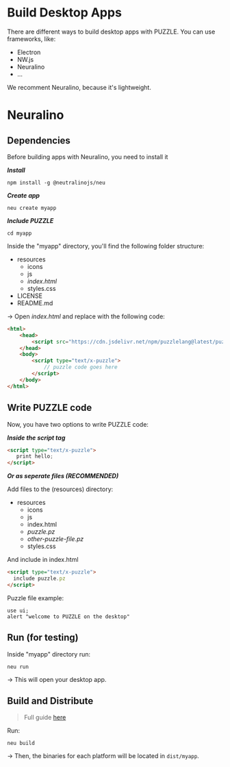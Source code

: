 # Build Desktop Apps

There are different ways to build desktop apps with PUZZLE. You can use frameworks, like:

* Electron
* NW.js
* Neuralino
* ...

We recomment Neuralino, because it's lightweight.

# Neuralino

## Dependencies

Before building apps with Neuralino, you need to install it

***Install***

```shell
npm install -g @neutralinojs/neu
```

***Create app***

```shell
neu create myapp
```


***Include PUZZLE***

```shell
cd myapp
```

Inside the "myapp" directory, you'll find the following folder structure:

* resources
	* icons
	* js
	* *index.html*
	* styles.css
* LICENSE
* README.md

-> Open *index.html* and replace with the following code:

```html
<html>
    <head>
        <script src="https://cdn.jsdelivr.net/npm/puzzlelang@latest/puzzle.browser.js"></script>
    </head>
    <body>
    	<script type="text/x-puzzle">
    		// puzzle code goes here
    	</script>
    </body>
</html>
```

## Write PUZZLE code

Now, you have two options to write PUZZLE code:

***Inside the script tag***

```html
<script type="text/x-puzzle">
   print hello;
</script>

```

***Or as seperate files (RECOMMENDED)***

Add files to the (resources) directory:

* resources
	* icons
	* js
	* index.html
	* *puzzle.pz*
	* *other-puzzle-file.pz*
	* styles.css

And include in index.html

```html
<script type="text/x-puzzle">
  include puzzle.pz
</script>

```

Puzzle file example:

```puzzle
use ui;
alert "welcome to PUZZLE on the desktop"
```

## Run (for testing)

Inside "myapp" directory run:

```
neu run
```

-> This will open your desktop app.

## Build and Distribute

> Full guide [here](https://neutralino.js.org/docs/distribution/overview#)

Run:

```shell
neu build
```

-> Then, the binaries for each platform will be located in `dist/myapp`.